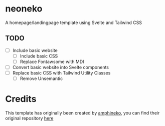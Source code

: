 # neoneko

A homepage/landingpage template using Svelte and Tailwind CSS

## TODO

- [ ] Include basic website
    - [ ] Include basic CSS
    - [ ] Replace Fontawsome with MDI
- [ ] Convert basic website into Svelte components
- [ ] Replace basic CSS with Tailwind Utility Classes
    - [ ] Remove Unsemantic

# Credits

This template has originally been created by [amphineko](https://github.com/amphineko), you can find their original repository [here](https://github.com/amphineko/atomicneko)
